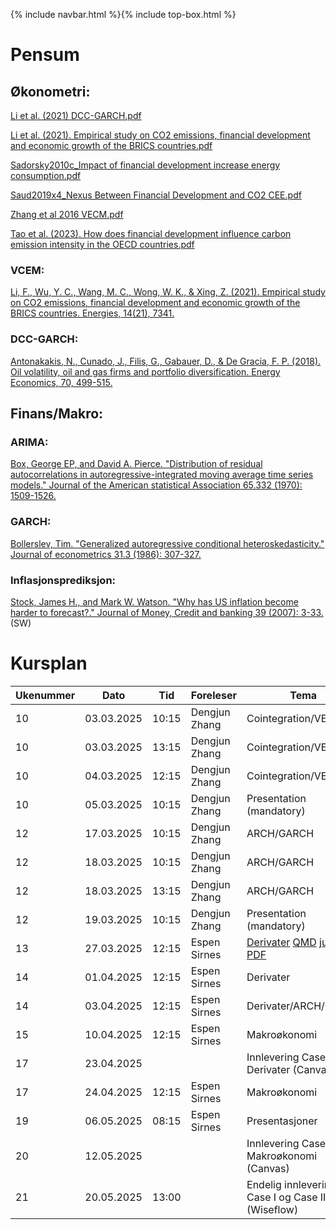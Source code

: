{% include navbar.html %}{% include top-box.html %}
# Pensum

## Økonometri:
[Li et al. (2021) DCC-GARCH.pdf](reading/Li%20et%20al.%20%20(2021)%20DCC-GARCH.pdf)

[Li et al.  (2021). Empirical study on CO2 emissions, financial development and economic growth of the BRICS countries.pdf](reading/Li%20et%20al.%20%20(2021).%20Empirical%20study%20on%20CO2%20emissions,%20financial%20development%20and%20economic%20growth%20of%20the%20BRICS%20countries.pdf)

[Sadorsky2010c_Impact of financial development increase energy consumption.pdf](reading/Sadorsky2010c_Impact%20of%20financial%20development%20increase%20energy%20consumption.pdf)

[Saud2019x4_Nexus Between Financial Development and CO2 CEE.pdf](reading/Saud2019x4_Nexus%20Between%20Financial%20Development%20and%20CO2%20CEE.pdf)

[Zhang et al 2016 VECM.pdf](reading/Zhang%20et%20al%202016%20VECM.pdf)

[Tao et al.  (2023). How does financial development influence carbon emission intensity in the OECD countries.pdf](reading/Tao%20et%20al.%20%20(2023).%20How%20does%20financial%20development%20influence%20carbon%20emission%20intensity%20in%20the%20OECD%20countries.pdf)


### VCEM: 
[Li, F., Wu, Y. C., Wang, M. C., Wong, W. K., & Xing, Z. (2021). Empirical study on CO2 emissions, financial development and economic growth of the BRICS countries. Energies, 14(21), 7341.](reading/Li%20et%20al.%20%20(2021)%20DCC-GARCH.pdf)


### DCC-GARCH:

[Antonakakis, N., Cunado, J., Filis, G., Gabauer, D., & De Gracia, F. P. (2018). Oil volatility, oil and gas firms and portfolio diversification. Energy Economics, 70, 499-515.](reading/Antonakakis%20et.al%20(2018).pdf)

## Finans/Makro:
### ARIMA: 
[Box, George EP, and David A. Pierce. "Distribution of residual autocorrelations in autoregressive-integrated moving average time series models." Journal of the American statistical Association 65.332 (1970): 1509-1526.](reading/Box%20Jenkins%20(1970).pdf)

### GARCH: 
[Bollerslev, Tim. "Generalized autoregressive conditional heteroskedasticity." Journal of econometrics 31.3 (1986): 307-327.](reading/Bollerslev%20(1986).pdf)


### Inflasjonsprediksjon:
[Stock, James H., and Mark W. Watson. "Why has US inflation become harder to forecast?." Journal of Money, Credit and banking 39 (2007): 3-33.](reading/Stock%20and%20Watson%20(2007).pdf) (SW)




# Kursplan

| Ukenummer | Dato       | Tid    | Foreleser     | Tema                         |
|-----------|------------|--------|---------------|------------------------------|
| 10        | 03.03.2025 | 10:15  | Dengjun Zhang | Cointegration/VECM           |
| 10        | 03.03.2025 | 13:15  | Dengjun Zhang | Cointegration/VECM           |
| 10        | 04.03.2025 | 12:15  | Dengjun Zhang | Cointegration/VECM           |
| 10        | 05.03.2025 | 10:15  | Dengjun Zhang | Presentation (mandatory)     |
| 12        | 17.03.2025 | 10:15  | Dengjun Zhang | ARCH/GARCH                   |
| 12        | 18.03.2025 | 10:15  | Dengjun Zhang | ARCH/GARCH                   |
| 12        | 18.03.2025 | 13:15  | Dengjun Zhang | ARCH/GARCH                   |
| 12        | 19.03.2025 | 10:15  | Dengjun Zhang | Presentation (mandatory)     |
| 13        | 27.03.2025 | 12:15  | Espen Sirnes  | [Derivater](lectures_es/derivatives.html)  [QMD](lectures_es/derivatives.qmd)  [jupyter](lectures_es/derivatives.ipynb) [PDF](lectures_es/derivatives.pdf)      |
| 14        | 01.04.2025 | 12:15  | Espen Sirnes  | Derivater                    |
| 14        | 03.04.2025 | 12:15  | Espen Sirnes  | Derivater/ARCH/GARCH         |
| 15        | 10.04.2025 | 12:15  | Espen Sirnes  | Makroøkonomi                 |
| 17        | 23.04.2025 |        |               | Innlevering Case Derivater (Canvas)|
| 17        | 24.04.2025 | 12:15  | Espen Sirnes  | Makroøkonomi                 |
| 19        | 06.05.2025 | 08:15  | Espen Sirnes  | Presentasjoner     	  		 | 
| 20        | 12.05.2025 |        |               | Innlevering Case Makroøkonomi  (Canvas)      |
| 21        | 20.05.2025 | 13:00  |               | Endelig innlevering Case I og Case II (Wiseflow)|






